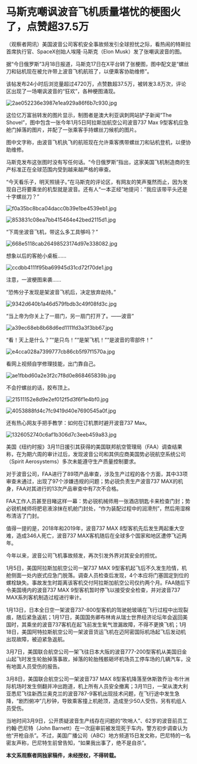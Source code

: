 # 马斯克嘲讽波音飞机质量堪忧的梗图火了，点赞超37.5万

（观察者网讯）美国波音公司客机安全事故频发引全球担忧之际，看热闹的特斯拉首席执行官、SpaceX创始人埃隆·马斯克（Elon Musk）发了张嘲讽波音的图。

据“今日俄罗斯”3月18日报道，马斯克17日在X平台转了张梗图，图中配文是“螺丝刀和钻机现在被允许带上波音飞机航班了，以便乘客协助维修”。

该帖发布24小时后浏览量超过4720万，点赞数超37.5万，被转发3.8万次，评论区出现了一场嘲讽波音的“狂欢”，各种梗图涌现。

![2ae052236e3987e1ea929a86f6b7c930.jpg](https://raw.githubusercontent.com/qqhsx/qqnews_image/main/2024/03/19/马斯克嘲讽波音飞机质量堪忧的梗图火了，点赞超37.5万/2ae052236e3987e1ea929a86f6b7c930.jpg)

这位亿万富翁转发的图片显示，制图者是澳大利亚讽刺网站铲子新闻“The Shovel”，图中包含一张今年1月5日阿拉斯加航空公司波音737 Max
9型客机应急舱门掉落的图片，并配了一张乘客手持螺丝刀候机的图片。

图中文字称，由波音飞机执飞的航班现在允许乘客携带螺丝刀和钻机登机，以便协助维修。

马斯克发布这张图时没有写任何话。“今日俄罗斯”指出，这家美国飞机制造商的生产标准正在全球范围内受到越来越严格的审查。

“今天看乐子，明天照镜子。”在马斯克的评论区，有网友的笑声戛然而止，因为发现自己将要乘坐的机型就是波音。还有人“一本正经”地提问：“我应该带平头还是十字螺丝刀？”

![f0a35bc8bca04dacc0b39e1be4539eb1.jpg](https://raw.githubusercontent.com/qqhsx/qqnews_image/main/2024/03/19/马斯克嘲讽波音飞机质量堪忧的梗图火了，点赞超37.5万/f0a35bc8bca04dacc0b39e1be4539eb1.jpg)

![853831c08ea7bb415464e42bed2115d1.jpg](https://raw.githubusercontent.com/qqhsx/qqnews_image/main/2024/03/19/马斯克嘲讽波音飞机质量堪忧的梗图火了，点赞超37.5万/853831c08ea7bb415464e42bed2115d1.jpg)

“下周坐波音飞机，带这么多工具够吗？”

![668e5118cab26498523174d97e338082.jpg](https://raw.githubusercontent.com/qqhsx/qqnews_image/main/2024/03/19/马斯克嘲讽波音飞机质量堪忧的梗图火了，点赞超37.5万/668e5118cab26498523174d97e338082.jpg)

想象以后的客舱小桌板……

![ccdbb4111f95ba69945d31cd72f70de1.jpg](https://raw.githubusercontent.com/qqhsx/qqnews_image/main/2024/03/19/马斯克嘲讽波音飞机质量堪忧的梗图火了，点赞超37.5万/ccdbb4111f95ba69945d31cd72f70de1.jpg)

注意，一波梗图来袭……

“恐怖分子发现是架波音飞机后，决定放弃劫持。”

![9342d640b1a46d579fbdb3c49f08fd3c.jpg](https://raw.githubusercontent.com/qqhsx/qqnews_image/main/2024/03/19/马斯克嘲讽波音飞机质量堪忧的梗图火了，点赞超37.5万/9342d640b1a46d579fbdb3c49f08fd3c.jpg)

“当上帝为你关上了一扇门，另一扇门打开了。——波音”

![a39ec68eb8b68d6ed1111fd3a3f3bb67.jpg](https://raw.githubusercontent.com/qqhsx/qqnews_image/main/2024/03/19/马斯克嘲讽波音飞机质量堪忧的梗图火了，点赞超37.5万/a39ec68eb8b68d6ed1111fd3a3f3bb67.jpg)

“看！天上是什么？”“是只鸟！”“是架飞机！”“是波音的零部件！”

![e4cca028a7399777cb86cb5f97f1570a.jpg](https://raw.githubusercontent.com/qqhsx/qqnews_image/main/2024/03/19/马斯克嘲讽波音飞机质量堪忧的梗图火了，点赞超37.5万/e4cca028a7399777cb86cb5f97f1570a.jpg)

看网上视频自学修理技能，出门靠自己。

![ae1fbbd60a2e3f2c7f8d0e868465839b.jpg](https://raw.githubusercontent.com/qqhsx/qqnews_image/main/2024/03/19/马斯克嘲讽波音飞机质量堪忧的梗图火了，点赞超37.5万/ae1fbbd60a2e3f2c7f8d0e868465839b.jpg)

不会拧螺丝的话，胶布顶上。

![21511152e8d9e2ef012f5d3f6f1e4bf0.jpg](https://raw.githubusercontent.com/qqhsx/qqnews_image/main/2024/03/19/马斯克嘲讽波音飞机质量堪忧的梗图火了，点赞超37.5万/21511152e8d9e2ef012f5d3f6f1e4bf0.jpg)

![4053888fd4c7fc9419d40e7690545a0f.jpg](https://raw.githubusercontent.com/qqhsx/qqnews_image/main/2024/03/19/马斯克嘲讽波音飞机质量堪忧的梗图火了，点赞超37.5万/4053888fd4c7fc9419d40e7690545a0f.jpg)

还有热心网友手把手教学：如何在订机票时避开波音737 Max。

![1326052740c6af1b306d7c3eeb459a83.jpg](https://raw.githubusercontent.com/qqhsx/qqnews_image/main/2024/03/19/马斯克嘲讽波音飞机质量堪忧的梗图火了，点赞超37.5万/1326052740c6af1b306d7c3eeb459a83.jpg)

美国《纽约时报》3月11日援引其获得的美国联邦航空管理局（FAA）调查结果称，在为期六周的审计过后，发现波音公司和其供应商美国势必锐航空系统公司（Spirit
Aerosystems）多次未能遵守生产质量控制要求。

对于波音公司，FAA进行了89项产品审查，涉及生产过程的各个方面，其中33项审查未通过，出现了97个涉嫌违规的问题；势必锐负责生产波音737
MAX的机身，FAA对其进行的13次产品审查中有7次不合格。

FAA工作人员甚至目睹这样一幕：势必锐机械师用一张酒店钥匙卡来检查门封；势必锐机械师将肥皂液涂抹在机舱门封处，“作为装配过程中的润滑剂”，然后用湿棉布清洁了门封。

值得一提的是，2018年和2019年，波音737 MAX 8型客机先后发生两起重大空难，造成346人死亡，波音737
MAX客机随后在全球多个国家和地区遭停飞近两年。

今年以来，波音公司飞机事故频发，再次引发外界对其安全的担忧。

1月5日，美国阿拉斯加航空公司一架737 MAX
9型客机起飞后不久发生险情，机舱侧面一处内嵌式应急门脱落。调查人员检查后发现，4个本应将门塞固定到位的螺栓缺失。事故发生时距离该客机交付阿拉斯加航空公司仅约两个月。FAA随后下令美国境内的波音737
MAX 9型客机暂时停飞以接受安全检查，并对波音737 MAX系列客机制造过程进行审计。

1月13日，日本全日空一架波音737-800型客机的驾驶舱玻璃在飞行过程中出现裂痕，随后紧急返航；1月17日，美国国务卿布林肯从瑞士世界经济论坛年会返回美国时，其乘坐的波音737客机在起飞前发生氧气泄漏故障，不得不更换飞机；1月18日，美国阿特拉斯航空公司一架波音货运飞机在迈阿密国际机场起飞后发动机出现故障，被迫紧急返航。

3月7日，美国联合航空公司一架飞往日本大阪的波音777-200型客机从美国旧金山起飞时发生轮胎掉落事故，掉落的轮胎残骸砸坏机场员工停车场的几辆汽车，没有地面人员受伤的报告。

3月8日，美国联合航空公司一架波音737 MAX
8型客机降落至休斯敦乔治·布什洲际机场时发生侧翻并冲出跑道，机上所有人员安全撤离；3月11日，一架从澳大利亚悉尼飞往新西兰奥克兰的波音787-9客机出现技术问题，在飞行途中发生急降，“剧烈俯冲”几秒钟，导致乘客撞上机舱顶，造成至少50人受伤，另有机组人员受伤。

当地时间3月9日，公开质疑波音生产线存在问题的“吹哨人”、62岁的波音前员工约翰·巴尼特（John
Barnett）在一次庭审前被发现死于车内，警方初步调查认为他“开枪自杀”。不过，美国广播公司（ABC）地方频道15日发文称，巴尼特的一名密友声称，巴尼特生前曾告知，“如果我出事了，绝不是自杀”。

**本文系观察者网独家稿件，未经授权，不得转载。**

